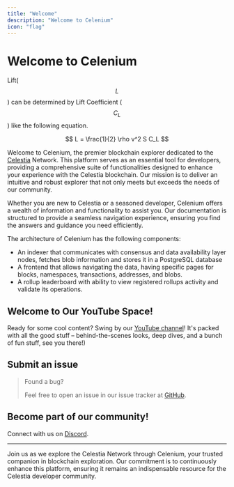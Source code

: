 ```yaml
---
title: "Welcome"
description: "Welcome to Celenium"
icon: "flag"
---
```


# Welcome to Celenium

Lift($$L$$) can be determined by Lift Coefficient ($$C_L$$) like the following
equation.

$$
L = \frac{1}{2} \rho v^2 S C_L
$$

Welcome to Celenium, the premier blockchain explorer dedicated to the [Celestia](https://celestia.org) Network. This platform serves as an essential tool for developers, providing a comprehensive suite of functionalities designed to enhance your experience with the Celestia blockchain. Our mission is to deliver an intuitive and robust explorer that not only meets but exceeds the needs of our community.

Whether you are new to Celestia or a seasoned developer, Celenium offers a wealth of information and functionality to assist you. Our documentation is structured to provide a seamless navigation experience, ensuring you find the answers and guidance you need efficiently.

The architecture of Celenium has the following components:

- An indexer that communicates with consensus and data availability layer nodes, fetches blob information and stores it in a PostgreSQL database
- A frontend that allows navigating the data, having specific pages for blocks, namespaces, transactions, addresses, and blobs.
- A rollup leaderboard with ability to view registered rollups activity and validate its operations.

## Welcome to Our YouTube Space!

Ready for some cool content? Swing by our [YouTube channel](https://www.youtube.com/watch?v=l4IrPuzTR-Q&list=PL3qDmPA7Yigp2fOHRqmQeZBMvZptOYQqB&pp=iAQB)! It's packed with all the good stuff – behind-the-scenes looks, deep dives, and a bunch of fun stuff, see you there!)

## Submit an issue

> Found a bug?
>
> Feel free to open an issue in our issue tracker at [GitHub](https://github.com/celenium-io/celenium-interface/issues).

## Become part of our community!

Connect with us on [Discord](https://discord.com/channels/846362414039695391/1168936555302355005).

---

Join us as we explore the Celestia Network through Celenium, your trusted companion in blockchain exploration. Our commitment is to continuously enhance this platform, ensuring it remains an indispensable resource for the Celestia developer community.
